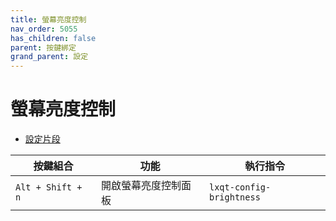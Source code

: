 ```yaml
---
title: 螢幕亮度控制
nav_order: 5055
has_children: false
parent: 按鍵綁定
grand_parent: 設定
---
```



# 螢幕亮度控制

* [設定片段](https://github.com/samwhelp/ultramarine-lxqt-adjustment/tree/main/prototype/main/lxqt-config/Main/asset/overlay/etc/skel/.config/openbox/helper/share/gen/openbox-gen-rc/Section/Keybind/MonitorBrightness.php#L16-L24)

| 按鍵組合          | 功能             | 執行指令                                    |
| ----------------- | ---------------- | ------------------------------------------- |
| `Alt + Shift + n` | 開啟螢幕亮度控制面板 | `lxqt-config-brightness`                       |
